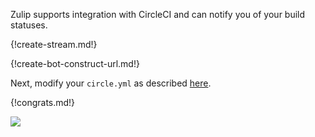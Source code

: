 Zulip supports integration with CircleCI and can notify you of
your build statuses.

{!create-stream.md!}

{!create-bot-construct-url.md!}

Next, modify your `circle.yml` as described
[here](https://circleci.com/docs/configuration/#notify).

{!congrats.md!}

![](/static/images/integrations/circleci/001.png)
